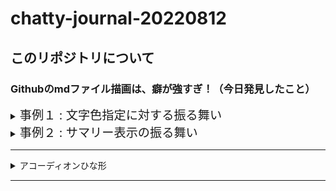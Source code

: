 # chatty-journal-20220812
## このリポジトリについて

### Githubのmdファイル描画は、癖が強すぎ！（今日発見したこと）

<details>
<summary><label style="font-size:1.2rem">事例１ : 文字色指定に対する振る舞い</label></summary>
<br/>★コード

```html
<p>文字色を<span style="color:red">赤く</span>する</p>
```
★結果<br>

Github|そのほか|メモ(対応策など)
----|----|----
<img src='./images/fig002.png' style="width:160px">|<img src='./images/fig001.png' style="width:160px">|Githubは無視する<br/>対応策はない模様

</details>


<details>
<summary><label style="font-size:1.2rem">事例２ : サマリー表示の振る舞い</label></summary>
<br/>★コード

```html
<details>
  <!-- ブロック要素h2でラップして（包んで）あることに留意 -->
<summary><div> <h2>サマリーです</h2> </summary>
 <h3>タイトル</h3>
 <p>詳細ブロックの本文</p>
</details>
```
★結果<br>

Github|そのほか|メモ(対応策など)
----|----|----
<img src='./images/fig003.png' style="width:160px">|<img src='./images/fig004.png' style="width:160px">|Githubはブロック要素をインライン要素とみなしてふるまう。<br/><br/>【対応策】ブロック要素の属性に<code>syle="display:inline"</code>を<br/>挿入して表示を統一する。

</details>


<hr/>
<details>
<summary>アコーディオンひな形</summary>
 <h3>タイトル</h3>
 <ol>
  <li>番号付きリスト</li>
  <li></li>
 </ol>
 <ul>
  <li>記号付きリスト</li>
  <li></li>
 </ul>
</details>

<hr/>

